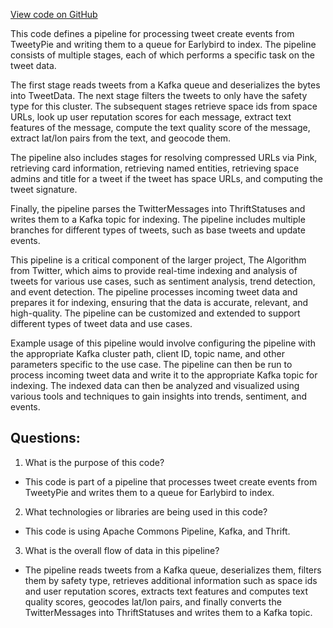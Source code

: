 [View code on GitHub](https://github.com/misbahsy/the-algorithm/science/search/ingester/config/pipeline-ingester.protected.xml)

This code defines a pipeline for processing tweet create events from TweetyPie and writing them to a queue for Earlybird to index. The pipeline consists of multiple stages, each of which performs a specific task on the tweet data. 

The first stage reads tweets from a Kafka queue and deserializes the bytes into TweetData. The next stage filters the tweets to only have the safety type for this cluster. The subsequent stages retrieve space ids from space URLs, look up user reputation scores for each message, extract text features of the message, compute the text quality score of the message, extract lat/lon pairs from the text, and geocode them. 

The pipeline also includes stages for resolving compressed URLs via Pink, retrieving card information, retrieving named entities, retrieving space admins and title for a tweet if the tweet has space URLs, and computing the tweet signature. 

Finally, the pipeline parses the TwitterMessages into ThriftStatuses and writes them to a Kafka topic for indexing. The pipeline includes multiple branches for different types of tweets, such as base tweets and update events. 

This pipeline is a critical component of the larger project, The Algorithm from Twitter, which aims to provide real-time indexing and analysis of tweets for various use cases, such as sentiment analysis, trend detection, and event detection. The pipeline processes incoming tweet data and prepares it for indexing, ensuring that the data is accurate, relevant, and high-quality. The pipeline can be customized and extended to support different types of tweet data and use cases. 

Example usage of this pipeline would involve configuring the pipeline with the appropriate Kafka cluster path, client ID, topic name, and other parameters specific to the use case. The pipeline can then be run to process incoming tweet data and write it to the appropriate Kafka topic for indexing. The indexed data can then be analyzed and visualized using various tools and techniques to gain insights into trends, sentiment, and events.
## Questions: 
 1. What is the purpose of this code?
- This code is part of a pipeline that processes tweet create events from TweetyPie and writes them to a queue for Earlybird to index.

2. What technologies or libraries are being used in this code?
- This code is using Apache Commons Pipeline, Kafka, and Thrift.

3. What is the overall flow of data in this pipeline?
- The pipeline reads tweets from a Kafka queue, deserializes them, filters them by safety type, retrieves additional information such as space ids and user reputation scores, extracts text features and computes text quality scores, geocodes lat/lon pairs, and finally converts the TwitterMessages into ThriftStatuses and writes them to a Kafka topic.